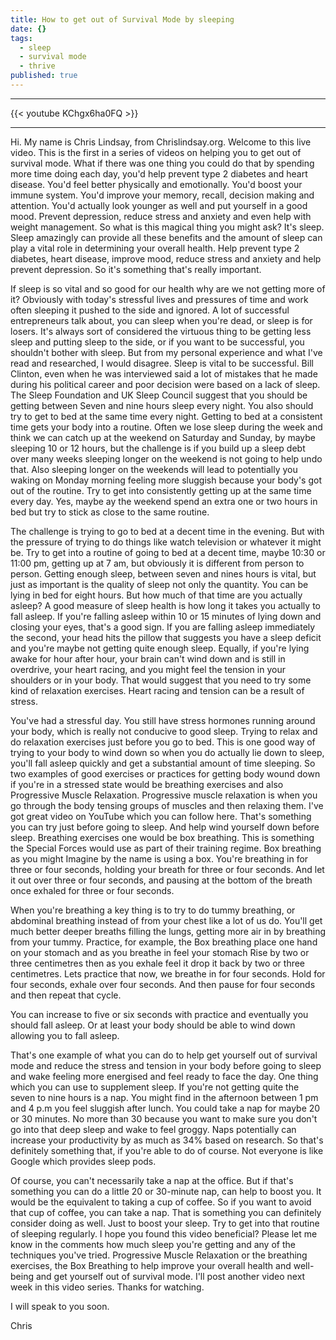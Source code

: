 ```yaml
---
title: How to get out of Survival Mode by sleeping
date: {}
tags:
  - sleep
  - survival mode
  - thrive
published: true
---
```

---

{{< youtube KChgx6ha0FQ >}}

---

Hi. My name is Chris Lindsay, from Chrislindsay.org. Welcome to this live video. This is the first in a series of videos on helping you to get out of survival mode. What if there was one thing you could do that by spending more time doing each day, you'd help prevent type 2 diabetes and heart disease.  You'd feel better physically and emotionally. You'd boost your immune system. You'd improve your memory, recall, decision making and attention. You'd actually look younger as well and put yourself in a good mood. Prevent depression, reduce stress and anxiety and even help with weight management. So what is this magical thing you might ask? It's sleep. Sleep amazingly can provide all these benefits and the amount of sleep can play a vital role in determining your overall health. Help prevent type 2 diabetes, heart disease, improve mood, reduce stress and anxiety and help prevent depression. So it's something that's really important.

If sleep is so vital and so good for our health why are we not getting more of it? Obviously with today's stressful lives and pressures of time and work often sleeping it pushed to the side and ignored. A lot of successful entrepreneurs talk about, you can sleep when you're dead, or sleep is for losers. It's always sort of considered the virtuous thing to be getting less sleep and putting sleep to the side, or if you want to be successful, you shouldn't bother with sleep. But from my personal experience and what I've read and researched, I would disagree. Sleep is vital to be successful. Bill Clinton, even when he was interviewed said a lot of mistakes that he made during his political career and poor decision were based on a lack of sleep.  The Sleep Foundation and UK Sleep Council suggest that you should be getting between Seven and nine hours sleep every night. You also should try to get to bed at the same time every night. Getting to bed at a consistent time gets your body into a routine. Often we lose sleep during the week and think we can catch up at the weekend on Saturday and Sunday, by maybe sleeping 10 or 12 hours, but the challenge is if you build up a sleep debt over many weeks sleeping longer on the weekend is not going to help undo that. Also sleeping longer on the weekends will lead to potentially you waking on Monday morning feeling more sluggish because your body's got out of the routine. Try to get into consistently getting up at the same time every day. Yes, maybe ay the weekend spend an extra one or two hours in bed but try to stick as close to the same routine.

The challenge is trying to go to bed at a decent time in the evening. But with the pressure of trying to do things like watch television or whatever it might be. Try to get into a routine of going to bed at a decent time, maybe 10:30 or 11:00 pm, getting up at 7 am, but obviously it is different from person to person. Getting enough sleep, between seven and nines hours is vital, but just as important is the quality of sleep not only the quantity.  You can be lying in bed for eight hours. But how much of that time are you actually asleep? A good measure of sleep health is how long it takes you actually to fall asleep. If you're falling asleep within 10 or 15 minutes of lying down and closing your eyes, that's a good sign. If you are falling asleep immediately the second, your head hits the pillow that suggests you have a sleep deficit and you're maybe not getting quite enough sleep. Equally, if you're lying awake for hour after hour,  your brain can't wind down and is still in overdrive, your heart racing, and you might feel the tension in your shoulders or in your body. That would suggest that you need to try some kind of relaxation exercises. Heart racing and tension can be a result of stress.

You've had a stressful day. You still have stress hormones running around your body, which is really not conducive to good sleep. Trying to relax and do relaxation exercises just before you go to bed. This is one good way of trying to your body to wind down so when you do actually lie down to sleep, you'll fall asleep quickly and get a substantial amount of time sleeping. So two examples of good exercises or practices for getting body wound down if you're in a stressed state would be breathing exercises and also Progressive Muscle Relaxation. Progressive muscle relaxation is when you go through the body tensing groups of muscles and then relaxing them. I've got great video on YouTube which you can follow here. That's something you can try just before going to sleep. And help wind yourself down before sleep. Breathing exercises one would be box breathing. This is something the Special Forces would use as part of their training regime. Box breathing as you might Imagine by the name is using a box. You're breathing in for three or four seconds, holding your breath for three or four seconds. And let it out over three or four seconds, and pausing at the bottom of the breath once exhaled for three or four seconds. 

When you're breathing a key thing is to try to do tummy breathing, or abdominal breathing instead of from your chest like a lot of us do.  You'll get much better deeper breaths filling the lungs, getting more air in by breathing from your tummy. Practice, for example, the Box breathing place one hand on your stomach and as you breathe in feel your stomach Rise by two or three centimetres then as you exhale feel it drop it back by two or three centimetres. Lets practice that now, we breathe in for four seconds.  Hold for four seconds, exhale over four seconds. And then pause for four seconds and then repeat that cycle.

You can increase to five or six seconds with practice and eventually you should fall asleep. Or at least your body should be able to wind down allowing you to fall asleep. 

That's one example of what you can do to help get yourself out of survival mode and reduce the stress and tension in your body before going to sleep and wake feeling more energised and feel ready to face the day. One thing which you can use to supplement sleep. If you're not getting quite the seven to nine hours is a nap. You might find in the afternoon between 1 pm and 4 p.m you feel sluggish after lunch. You could take a nap for maybe 20 or 30 minutes.  No more than 30 because you want to make sure you don't go into that deep sleep and wake to feel groggy. Naps potentially can increase your productivity by as much as 34% based on research. So that's definitely something that, if you're able to do of course. Not everyone is like Google which provides sleep pods.

Of course, you can't necessarily take a nap at the office. But if that's something you can do a little 20 or 30-minute nap, can help to boost you. It would be the equivalent to taking a cup of coffee. So if you want to avoid that cup of coffee,  you can take a nap. That is something you can definitely consider doing as well. Just to boost your sleep. Try to get into that routine of sleeping regularly. I hope you found this video beneficial? Please let me know in the comments how much sleep you're getting and any of the techniques you've tried. Progressive Muscle Relaxation or the breathing exercises, the Box Breathing to help improve your overall health and well-being and get yourself out of survival mode. I'll post another video next week in this video series. Thanks for watching.

I will speak to you soon.

Chris